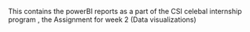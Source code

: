This contains the powerBI reports as a part of the CSI celebal internship program , the Assignment for week 2 (Data visualizations)
